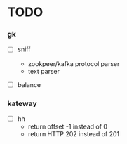 # TODO

### gk

- [ ] sniff
  - zookpeer/kafka protocol parser
  - text parser

- [ ] balance

### kateway

- [ ] hh
  - return offset -1 instead of 0
  - return HTTP 202 instead of 201

